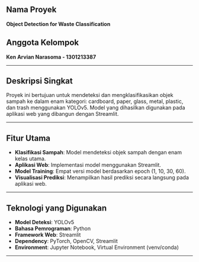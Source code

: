 

## Nama Proyek
**Object Detection for Waste Classification**

## Anggota Kelompok
**Ken Arvian Narasoma - 1301213387**

---

## Deskripsi Singkat
Proyek ini bertujuan untuk mendeteksi dan mengklasifikasikan objek sampah ke dalam enam kategori: cardboard, paper, glass, metal, plastic, dan trash menggunakan YOLOv5. Model yang dihasilkan digunakan pada aplikasi web yang dibangun dengan Streamlit.

---

## Fitur Utama
- **Klasifikasi Sampah**: Model mendeteksi objek sampah dengan enam kelas utama.
- **Aplikasi Web**: Implementasi model menggunakan Streamlit.
- **Model Training**: Empat versi model berdasarkan epoch (1, 10, 30, 60).
- **Visualisasi Prediksi**: Menampilkan hasil prediksi secara langsung pada aplikasi web.

---

## Teknologi yang Digunakan
- **Model Deteksi**: YOLOv5
- **Bahasa Pemrograman**: Python
- **Framework Web**: Streamlit
- **Dependency**: PyTorch, OpenCV, Streamlit
- **Environment**: Jupyter Notebook, Virtual Environment (venv/conda)

---
